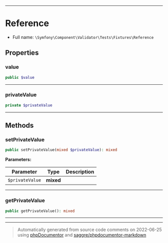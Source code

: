 ***

# Reference





* Full name: `\Symfony\Component\Validator\Tests\Fixtures\Reference`



## Properties


### value



```php
public $value
```






***

### privateValue



```php
private $privateValue
```






***

## Methods


### setPrivateValue



```php
public setPrivateValue(mixed $privateValue): mixed
```








**Parameters:**

| Parameter | Type | Description |
|-----------|------|-------------|
| `$privateValue` | **mixed** |  |




***

### getPrivateValue



```php
public getPrivateValue(): mixed
```











***


***
> Automatically generated from source code comments on 2022-06-25 using [phpDocumentor](http://www.phpdoc.org/) and [saggre/phpdocumentor-markdown](https://github.com/Saggre/phpDocumentor-markdown)

